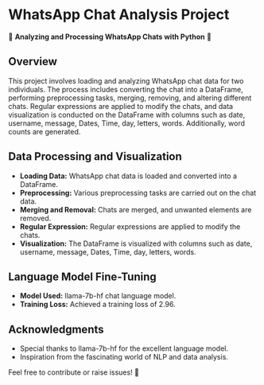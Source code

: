 # WhatsApp Chat Analysis Project

📱 **Analyzing and Processing WhatsApp Chats with Python** 🐍

## Overview

This project involves loading and analyzing WhatsApp chat data for two individuals. The process includes converting the chat into a DataFrame, performing preprocessing tasks, merging, removing, and altering different chats. Regular expressions are applied to modify the chats, and data visualization is conducted on the DataFrame with columns such as date, username, message, Dates, Time, day, letters, words. Additionally, word counts are generated.

## Data Processing and Visualization

- **Loading Data:** WhatsApp chat data is loaded and converted into a DataFrame.
- **Preprocessing:** Various preprocessing tasks are carried out on the chat data.
- **Merging and Removal:** Chats are merged, and unwanted elements are removed.
- **Regular Expression:** Regular expressions are applied to modify the chats.
- **Visualization:** The DataFrame is visualized with columns such as date, username, message, Dates, Time, day, letters, words.

## Language Model Fine-Tuning

- **Model Used:** llama-7b-hf chat language model.
- **Training Loss:** Achieved a training loss of 2.96.

## Acknowledgments

- Special thanks to llama-7b-hf for the excellent language model.
- Inspiration from the fascinating world of NLP and data analysis.

Feel free to contribute or raise issues! 🚀
